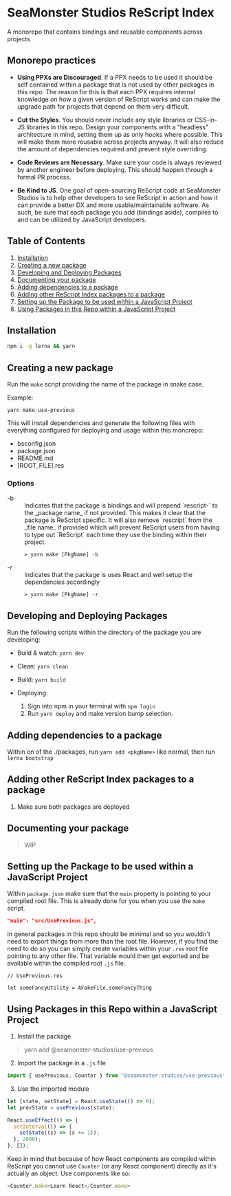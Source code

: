 # SeaMonster Studios ReScript Index

A monorepo that contains bindings and reusable components across projects

## Monorepo practices

- **Using PPXs are Discouraged**. If a PPX needs to be used it should be self contained within a package that is not used by other packages in this repo. The reason for this is that each PPX requires internal knowledge on how a given version of ReScript works and can make the upgrade path for projects that depend on them very difficult.

- **Cut the Styles**. You should never include any style libraries or CSS-in-JS libraries in this repo. Design your components with a "headless" architecture in mind, setting them up as only hooks where possible. This will make them more reusable across projects anyway. It will also reduce the amount of dependencies required and prevent style overriding.

- **Code Reviews are Necessary**. Make sure your code is always reviewed by another engineer before deploying. This should happen through a formal PR process.

- **Be Kind to JS**. One goal of open-sourcing ReScript code at SeaMonster Studios is to help other developers to see ReScript in action and how it can provide a better DX and more usable/maintainable software. As such, be sure that each package you add (bindings aside), compiles to and can be utilized by JavaScript developers.

## Table of Contents

1. [Installation](#Installation)
2. [Creating a new package](#Creating-a-new-package)
3. [Developing and Deploying Packages](#Developing-and-Deploying-Packages)
4. [Documenting your package](#Documenting-your-package)
5. [Adding dependencies to a package](#Adding-dependencies-to-a-package)
6. [Adding other ReScript Index packages to a package](Adding-other-ReScript-Index-packages-to-a-package)
7. [Setting up the Package to be used within a JavaScript Project](#Setting-up-the-Package-to-be-used-within-a-JavaScript-Project)
8. [Using Packages in this Repo within a JavaScript Project](#Using-Packages-in-this-Repo-within-a-JavaScript-Project)

## Installation

```sh
npm i -g lerna && yarn
```

## Creating a new package

Run the `make` script providing the name of the package in snake case.

Example:

```
yarn make use-previous
```

This will install dependencies and generate the following files with everything configured for deploying and usage within this monorepo:

- bsconfig.json
- package.json
- README.md
- [ROOT_FILE].res

### Options

<dl>
  <dt>-b</dt>
  <dd>
    Indicates that the package is bindings and will prepend `rescript-` to the _package name_ if not provided. This makes it clear that the package is ReScript specific. It will also remove `rescript` from the _file name_ if provided which will prevent ReScript users from having to type out `ReScript<PackageName>` each time they use the binding within their project.

    > yarn make [PkgName] -b

  </dd>
  <dt>-r</dt>
  <dd>
    Indicates that the package is uses React and well setup the dependencies accordingly

    > yarn make [PkgName] -r

  </dd>
</dl>

## Developing and Deploying Packages

Run the following scripts within the directory of the package you are developing:

- Build & watch: `yarn dev`
- Clean: `yarn clean`
- Build: `yarn build`
- Deploying:

  1. Sign into npm in your terminal with `npm login`
  2. Run `yarn deploy` and make version bump selection.

## Adding dependencies to a package

Within on of the ./packages, run `yarn add <pkgName>` like normal, then run `lerna bootstrap`

## Adding other ReScript Index packages to a package

1. Make sure both packages are deployed

## Documenting your package

> WIP

## Setting up the Package to be used within a JavaScript Project

Within `package.json` make sure that the `main` property is pointing to your compiled root file. This is already done for you when you use the `make` script.

```json
"main": "src/UsePrevious.js",
```

In general packages in this repo should be minimal and so you wouldn't need to export things from more than the root file. However, if you find the need to do so you can simply create variables within your `.res` root file pointing to any other file. That variable would then get exported and be available within the compiled root `.js` file.

```rescript
// UsePrevious.res

let someFancyUtility = AFakeFile.someFancyThing
```

## Using Packages in this Repo within a JavaScript Project

1. Install the package

> yarn add @seamonster-studios/use-previous

2. Import the package in a `.js` file

```javascript
import { usePrevious, Counter } from "@seamonster-studios/use-previous";
```

3. Use the imported module

```javascript
let [state, setState] = React.useState(() => 0);
let prevState = usePrevious(state);

React.useEffect(() => {
  setInterval(() => {
    setState((s) => (s += 1));
  }, 2000);
}, []);
```

Keep in mind that because of how React components are compiled within ReScript you cannot use `Counter` (or any React component) directly as it's actually an object. Use components like so:

```javascript
<Counter.make>Learn React</Counter.make>
```
